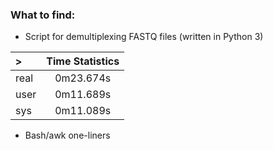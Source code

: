 ### What to find:

- Script for demultiplexing FASTQ files (written in Python 3)

|> |Time Statistics|
|:--|:-------:|
|real|0m23.674s|
|user|0m11.689s|
|sys|0m11.089s||

- Bash/awk one-liners

